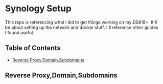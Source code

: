 # Synology Setup

This repo is referencing what I did to get things working on my DS918+. It'll be about setting up the network and docker stuff.  I'll reference other guides I found useful.

## Table of Contents
* [Reverse Proxy,Domain,Subdomains](#Reverse-Proxy,Domain,Subdomains)

## Reverse Proxy,Domain,Subdomains
